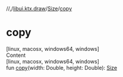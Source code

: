 //[.](../../index.md)/[libui.ktx.draw](../index.md)/[Size](index.md)/[copy](copy.md)



# copy  
[linux, macosx, windows64, windows]  
Content  
[linux, macosx, windows64, windows]  
fun [copy](copy.md)(width: Double, height: Double): [Size](index.md)  



